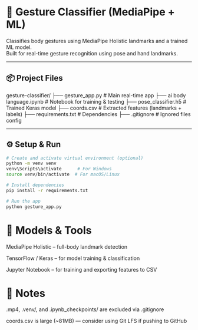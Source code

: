 # 🤖 Gesture Classifier (MediaPipe + ML)

Classifies body gestures using MediaPipe Holistic landmarks and a trained ML model.  
Built for real-time gesture recognition using pose and hand landmarks.

---

## 📦 Project Files

gesture-classifier/ ├── gesture_app.py # Main real-time app ├── ai body language.ipynb # Notebook for training & testing ├── pose_classifier.h5 # Trained Keras model ├── coords.csv # Extracted features (landmarks + labels) ├── requirements.txt # Dependencies ├── .gitignore # Ignored files config


---

## ⚙️ Setup & Run

```bash
# Create and activate virtual environment (optional)
python -m venv venv
venv\Scripts\activate      # For Windows
source venv/bin/activate  # For macOS/Linux

# Install dependencies
pip install -r requirements.txt

# Run the app
python gesture_app.py
```

# 🧠 Models & Tools
MediaPipe Holistic – full-body landmark detection

TensorFlow / Keras – for model training & classification

Jupyter Notebook – for training and exporting features to CSV

# 📝 Notes
.mp4, .venv/, and .ipynb_checkpoints/ are excluded via .gitignore

coords.csv is large (~81MB) — consider using Git LFS if pushing to GitHub
